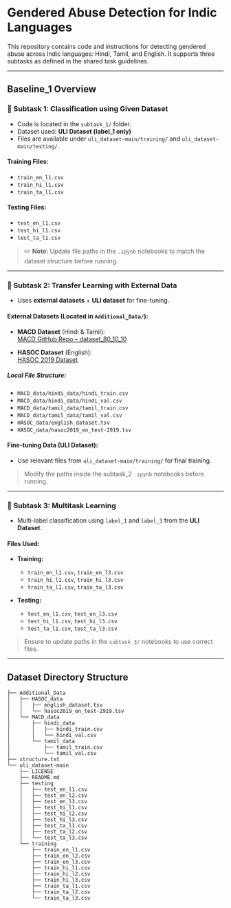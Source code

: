 # Gendered Abuse Detection for Indic Languages

This repository contains code and instructions for detecting gendered abuse across Indic languages: Hindi, Tamil, and English. It supports three subtasks as defined in the shared task guidelines.

---

## Baseline_1 Overview

### 🔹 Subtask 1: Classification using Given Dataset

- Code is located in the `subtask_1/` folder.
- Dataset used: **ULI Dataset (label_1 only)**
- Files are available under `uli_dataset-main/training/` and `uli_dataset-main/testing/`.

#### Training Files:
- `train_en_l1.csv`
- `train_hi_l1.csv`
- `train_ta_l1.csv`

#### Testing Files:
- `test_en_l1.csv`
- `test_hi_l1.csv`
- `test_ta_l1.csv`

> ✏️ **Note:** Update file paths in the `.ipynb` notebooks to match the dataset structure before running.

---

### 🔹 Subtask 2: Transfer Learning with External Data

- Uses **external datasets** + **ULI dataset** for fine-tuning.

####  External Datasets (Located in `Additional_Data/`):

- **MACD Dataset** (Hindi & Tamil):  
  [MACD GitHub Repo – dataset_80_10_10](https://github.com/ShareChatAI/MACD/tree/main/dataset_80_10_10)

- **HASOC Dataset** (English):  
  [HASOC 2019 Dataset](https://hasocfire.github.io/hasoc/2019/dataset.html)

##### Local File Structure:
- `MACD_data/hindi_data/hindi_train.csv`
- `MACD_data/hindi_data/hindi_val.csv`
- `MACD_data/tamil_data/tamil_train.csv`
- `MACD_data/tamil_data/tamil_val.csv`
- `HASOC_data/english_dataset.tsv`
- `HASOC_data/hasoc2019_en_test-2919.tsv`

####  Fine-tuning Data (ULI Dataset):
- Use relevant files from `uli_dataset-main/training/` for final training.

>  Modify the paths inside the subtask_2 `.ipynb` notebooks before running.

---

### 🔹 Subtask 3: Multitask Learning

- Multi-label classification using `label_1` and `label_3` from the **ULI Dataset**.

#### Files Used:
- **Training:**
  - `train_en_l1.csv`, `train_en_l3.csv`
  - `train_hi_l1.csv`, `train_hi_l3.csv`
  - `train_ta_l1.csv`, `train_ta_l3.csv`
  
- **Testing:**
  - `test_en_l1.csv`, `test_en_l3.csv`
  - `test_hi_l1.csv`, `test_hi_l3.csv`
  - `test_ta_l1.csv`, `test_ta_l3.csv`

>  Ensure to update paths in the `subtask_3/` notebooks to use correct files.

---




##  Dataset Directory Structure

```
├── Additional_Data
│   ├── HASOC_data
│   │   ├── english_dataset.tsv
│   │   └── hasoc2019_en_test-2919.tsv
│   └── MACD_data
│       ├── hindi_data
│       │   ├── hindi_train.csv
│       │   └── hindi_val.csv
│       └── tamil_data
│           ├── tamil_train.csv
│           └── tamil_val.csv
├── structure.txt
└── uli_dataset-main
    ├── LICENSE
    ├── README.md
    ├── testing
    │   ├── test_en_l1.csv
    │   ├── test_en_l2.csv
    │   ├── test_en_l3.csv
    │   ├── test_hi_l1.csv
    │   ├── test_hi_l2.csv
    │   ├── test_hi_l3.csv
    │   ├── test_ta_l1.csv
    │   ├── test_ta_l2.csv
    │   └── test_ta_l3.csv
    └── training
        ├── train_en_l1.csv
        ├── train_en_l2.csv
        ├── train_en_l3.csv
        ├── train_hi_l1.csv
        ├── train_hi_l2.csv
        ├── train_hi_l3.csv
        ├── train_ta_l1.csv
        ├── train_ta_l2.csv
        └── train_ta_l3.csv


```